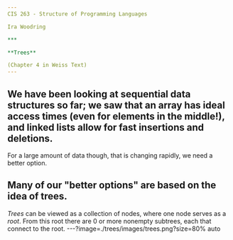 ```yaml
---
CIS 263 - Structure of Programming Languages

Ira Woodring

***

**Trees**

(Chapter 4 in Weiss Text)
---
```

We have been looking at sequential data structures so far;  we saw that an array has ideal access times (even for elements in the middle!), and linked lists allow for fast insertions and deletions.
---
For a large amount of data though, that is changing rapidly, we need a better option.

Many of our "better options" are based on the idea of trees.
---
*Trees* can be viewed as a collection of nodes, where one node serves as a *root*.  From this root there are 0 or more nonempty subtrees, each that connect to the root.
---?image=./trees/images/trees.png?size=80% auto

